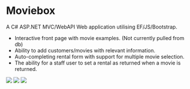 # Moviebox
A C# ASP.NET MVC/WebAPI Web application utilising EF/JS/Bootstrap.
+ Interactive front page with movie examples. (Not currently pulled from db)
+ Ability to add customers/movies with relevant information.
+ Auto-completing rental form with support for multiple movie selection.
+ The ability for a staff user to set a rental as returned when a movie is returned.

<img  src="https://i.imgur.com/3PAoBzI.jpg" />
<img  src="https://i.imgur.com/nnDqdRm.png" />
<img  src="https://i.imgur.com/Y2osyBv.png" />
